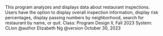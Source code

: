This program analyzes and displays data about restaurant inspections.
Users have the option to display overall inspection information,
display risk percentages, display passing numbers by neighborhood,
search for restaurant by name, or quit.
Class: Program Design II, Fall 2023
System: CLion
@author Elizabeth Ng
@version October 30, 2023
